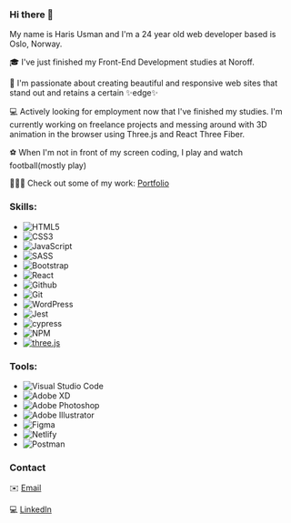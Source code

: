 ### Hi there 👋

My name is Haris Usman and I'm a 24 year old web developer based is Oslo, Norway.

🎓 I've just finished my Front-End Development studies at Noroff.

🎨 I'm passionate about creating beautiful and responsive web sites that stand out and retains a certain ✨edge✨

💻 Actively looking for employment now that I've finished my studies. I'm currently working on freelance projects and messing around with 3D animation in the browser using Three.js and React Three Fiber.

⚽️ When I'm not in front of my screen coding, I play and watch football(mostly play)

👨🏽‍🎨 Check out some of my work: [Portfolio](https://haris-usman-portfolio.netlify.app/)

### Skills:

- ![HTML5](https://img.shields.io/badge/html5-%23E34F26.svg?style=for-the-badge&logo=html5&logoColor=white)
- ![CSS3](https://img.shields.io/badge/css3-%231572B6.svg?style=for-the-badge&logo=css3&logoColor=white)
- ![JavaScript](https://img.shields.io/badge/javascript-%23323330.svg?style=for-the-badge&logo=javascript&logoColor=%23F7DF1E)
- ![SASS](https://img.shields.io/badge/SASS-hotpink.svg?style=for-the-badge&logo=SASS&logoColor=white)
- ![Bootstrap](https://img.shields.io/badge/bootstrap-%238511FA.svg?style=for-the-badge&logo=bootstrap&logoColor=white)
- ![React](https://img.shields.io/badge/react-%2320232a.svg?style=for-the-badge&logo=react&logoColor=%2361DAFB)
- ![Github](https://img.shields.io/badge/github%20pages-121013?style=for-the-badge&logo=github&logoColor=white)
- ![Git](https://img.shields.io/badge/git-%23F05033.svg?style=for-the-badge&logo=git&logoColor=white)
- ![WordPress](https://img.shields.io/badge/WordPress-%23117AC9.svg?style=for-the-badge&logo=WordPress&logoColor=white)
- ![Jest](https://img.shields.io/badge/-jest-%23C21325?style=for-the-badge&logo=jest&logoColor=white)
- ![cypress](https://img.shields.io/badge/-cypress-%23E5E5E5?style=for-the-badge&logo=cypress&logoColor=058a5e)
- ![NPM](https://img.shields.io/badge/NPM-%23CB3837.svg?style=for-the-badge&logo=npm&logoColor=white)
- [![three.js](https://skillicons.dev/icons?i=three&perline=1&width=2)](https://skillicons.dev)


### Tools:

- ![Visual Studio Code](https://img.shields.io/badge/Visual%20Studio%20Code-0078d7.svg?style=for-the-badge&logo=visual-studio-code&logoColor=white)
- ![Adobe XD](https://img.shields.io/badge/Adobe%20XD-470137?style=for-the-badge&logo=Adobe%20XD&logoColor=#FF61F6)
- ![Adobe Photoshop](https://img.shields.io/badge/adobe%20photoshop-%2331A8FF.svg?style=for-the-badge&logo=adobe%20photoshop&logoColor=white)
- ![Adobe Illustrator](https://img.shields.io/badge/adobe%20illustrator-%23FF9A00.svg?style=for-the-badge&logo=adobe%20illustrator&logoColor=white)
- ![Figma](https://img.shields.io/badge/figma-%23F24E1E.svg?style=for-the-badge&logo=figma&logoColor=white)
- ![Netlify](https://img.shields.io/badge/netlify-%23000000.svg?style=for-the-badge&logo=netlify&logoColor=#00C7B7)
- ![Postman](https://img.shields.io/badge/Postman-FF6C37?style=for-the-badge&logo=postman&logoColor=white)

### Contact
 
✉️ [Email](mailto:haris@hotmail.com)

💻 [LinkedIn](https://www.linkedin.com/in/haris-usman-3bb83a204/)


<!--
**haris867/haris867** is a ✨ _special_ ✨ repository because its `README.md` (this file) appears on your GitHub profile.

Here are some ideas to get you started:

- 🔭 I’m currently working on ...
- 🌱 I’m currently learning ...
- 👯 I’m looking to collaborate on ...
- 🤔 I’m looking for help with ...
- 💬 Ask me about ...
- 📫 How to reach me: ...
- 😄 Pronouns: ...
- ⚡ Fun fact: ...
-->
